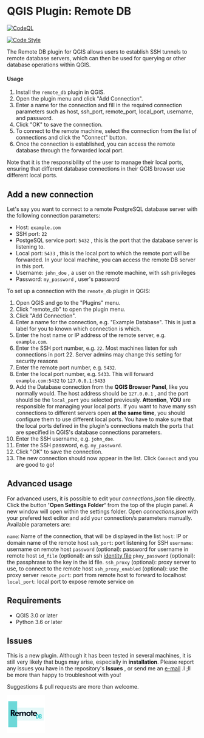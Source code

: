 # QGIS Plugin: Remote DB

[![CodeQL](https://github.com/lymperis-e/qgis_remote_db_plugin/actions/workflows/codeql.yml/badge.svg)](https://github.com/lymperis-e/qgis_remote_db_plugin/actions/workflows/codeql.yml)

[![Code Style](https://github.com/lymperis-e/qgis_remote_db_plugin/actions/workflows/code-style.yml/badge.svg)](https://github.com/lymperis-e/qgis_remote_db_plugin/actions/workflows/code-style.yml)


The Remote DB plugin for QGIS allows users to establish SSH tunnels to remote database servers, which can then be used for querying or other database operations within QGIS.

#### Usage

1. Install the `remote_db` plugin in QGIS.
2. Open the plugin menu and click "Add Connection".
3. Enter a name for the connection and fill in the required connection parameters such as host, ssh_port, remote_port, local_port, username, and password.
4. Click "OK" to save the connection.
5. To connect to the remote machine, select the connection from the list of connections and click the "Connect" button.
6. Once the connection is established, you can access the remote database through the forwarded local port.

Note that it is the responsibility of the user to manage their local ports, ensuring that different database connections in their QGIS browser use different local ports.

## Add a new connection

Let's say you want to connect to a remote PostgreSQL database server with the following connection parameters:

- Host: `example.com`
- SSH port: `22`
- PostgeSQL service port: `5432` , this is the port that the database server is listening to.
- Local port: `5433` , this is the local port to which the remote port will be forwarded. In your local machine, you can access the remote DB server in this port.
- Username: `john_doe` , a user on the remote machine, with ssh privileges
- Password: `my_password` , user's password

To set up a connection with the `remote_db` plugin in QGIS:

1. Open QGIS and go to the "Plugins" menu.
2. Click "remote_db" to open the plugin menu.
3. Click "Add Connection".
4. Enter a name for the connection, e.g. "Example Database". This is just a label for you to known which connection is which.
5. Enter the host name or IP address of the remote server, e.g. `example.com`.
6. Enter the SSH port number, e.g. `22`. Most machines listen for ssh connections in port 22. Server admins may change this setting for security reasons
7. Enter the remote port number, e.g. `5432`.
8. Enter the local port number, e.g. `5433`. This will forward `example.com:5432` to `127.0.0.1:5433`
9. Add the Database connection from the **QGIS Browser Panel**, like you normally would. The host address should be `127.0.0.1` , and the port should be the `local_port` you selected previously. **Attention**, **YOU** are responsible for managing your local ports. If you want to have many ssh connections to different servers open **at the same time**, you should configure them to use different local ports. You have to make sure that the local ports defined in the plugin's connections match the ports that are specified in QGIS's database connections parameters.
10. Enter the SSH username, e.g. `john_doe`.
11. Enter the SSH password, e.g. `my_password`.
12. Click "OK" to save the connection.
13. The new connection should now appear in the list. Click `Connect` and you are good to go!

## Advanced usage

For advanced users, it is possible to edit your *connections.json* file directly. Click the button **'Open Settings Folder'** from the top of the plugin panel. A new window
will open within the settings folder. Open *connections.json* with your prefered text editor and add your connection/s parameters manually. Available parameters are:


`name`: Name of the connection, that will be displayed in the list
`host`: IP or domain name of the remote host
`ssh_port`: port listening for SSH
`username`: username on remote host
`password` (optional): password for username in remote host
`id_file` (optional): an ssh [identity file](https://www.ssh.com/academy/ssh/identity-key) 
`pkey_password` (optional): the passphrase to the key in the id file.
`ssh_proxy` (optional): proxy server to use, to connect to the remote host
`ssh_proxy_enabled` (optional): use the proxy server
`remote_port`: port from remote host to forward to localhost
`local_port`: local port to expose remote service on


## Requirements

- QGIS 3.0 or later
- Python 3.6 or later

## Issues

This is a new plugin. Although it has been tested in several machines, it is still very likely that bugs may arise, especially in **installation**. Please report any issues you have in the repository's **Issues** , or send me an [e-mail](mailto:geo.elymperis@gmail.com) .I ;ll be more than happy to troubleshoot with you!

Suggestions & pull requests are more than welcome.

![Plugin logo](img/logo.png)